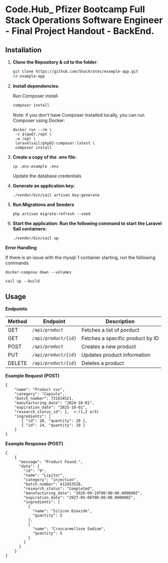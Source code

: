 
# Code.Hub_ Pfizer Bootcamp Full Stack Operations Software Engineer - Final Project Handout - BackEnd.


## Installation 



1. **Clone the Repository & cd to the folder**:

   ```bash
   git clone https://github.com/Shockrates/example-app.git
   cd example-app

2. **Install dependencies**:

    Run Composer install 

    ```bash
    composer install
    ```
    Note: if you don't have Composer installed locally, you can run Composer using Docker:

   ```
   docker run --rm \
    -v $(pwd):/opt \
    -w /opt \
    laravelsail/php82-composer:latest \
    composer install
   ```
3. **Create a copy of the .env file:**
   ```
   cp .env.example .env
   ```
   Update the database credentials

4. **Generate an application key:**
    
    ```
    ./vendor/bin/sail artisan key:generate
    ```
5. **Run Migrations and Seeders**

    ```
    php artisan migrate:refresh --seed
    ```
    
6. **Start the application: Run the following command to start the Laravel Sail containers:**

    ```
    ./vendor/bin/sail up
    ```
**Error Handling**

If there is an issue with the mysql-1 container starting, run the following commands 

```
docker-compose down --volumes
```
```
sail up --build
```

## Usage

**Endpoints**

| Method | Endpoint               | Description                      |
|--------|------------------------|----------------------------------|
| GET    | `/api/product`               | Fetches a list of porduct          |
| GET    | `/api/product/{id}`          | Fetches a specific product by ID    |
| POST   | `/api/product`               | Creates a new product               |
| PUT    | `/api/product/{id}`          | Updates product information         |
| DELETE | `/api/product/{id}`          | Deletes a product                   |

**Example Request (POST)**
```
{
    "name": "Product vvv",
    "category": "Capsule",
    "batch_number": 731634521,
    "manufacturing_date": "2024-10-01",
    "expiration_date": "2025-10-01",  
    "research_status_id": 1,  <-(1,2 or3)
    "ingredients": [
       { "id": 10, "quantity": 20 },
       { "id": 14, "quantity": 10 }
    ]
}
```

**Example Response (POST)**
```
{
    {
      "message": "Product Found.",
      "data": {
        "id": "9",
        "name": "Lipitor",
        "category": "injection",
        "batch_number": 412453528,
        "research_status": "Completed",
        "manufacturing_date": "2026-09-19T00:00:00.000000Z",
        "expiration_date": "2027-05-06T00:00:00.000000Z",
        "ingredients": [
          {
            "name": "Silicon Dioxide",
            "quantity": 5
          },
          {
            "name": "Croscarmellose Sodium",
            "quantity": 5
          }
        ]
      }
    }
}
```
